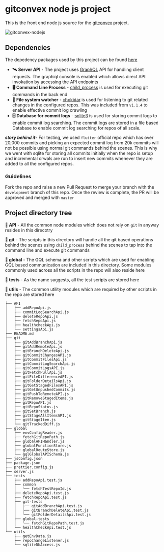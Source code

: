 # gitconvex node js project
This is the front end node js source for the [gitconvex](https://github.com/neel1996/gitconvex-package) project.

![gitconvex-nodejs](https://user-images.githubusercontent.com/47709856/87227374-23c91180-c3b8-11ea-80a9-4ff0e9fcb1ec.png)

## Dependencies

The depedency packages used by this project can be found [here](https://github.com/neel1996/gitconvex-server/network/dependencies)

- **🛰️ Server API** - The project uses [GraphQL](https://github.com/graphql) API for handling client requests. The graphiql console is enabled which allows direct API invokation by accessing the API endpoints
- **🖥️ Command Line Process** - [child_process](https://nodejs.org/api/child_process.html) is used for executing git commands in the back end
- **🧐 File system watcher** - [chokidar](https://www.npmjs.com/package/chokidar) is used for listening to git related changes in the configured repos. This was included from `v1.1.4` to enable effective commit log crawling 
- **🗄️ Database for commit logs** - [sqlite3](https://www.npmjs.com/package/sqlite3) is used for storing commit logs to enable commit log searching. The commit logs are stored in a file based Database to enable commit log searching for repos of all scale. 
  
***story behind it***- For testing, we used `flutter` official repo which has over 20,000 commits and picking an expected commit log from 20k commits will not be possible using normal git commands behind the scenes. This is why we went with sqlite for storing all commits initially when the repo is setup and incremental crwals are run to insert new commits whenever they are added to all the configured repos.

### Guidelines 

Fork the repo and raise a new Pull Request to merge your branch with the `development` branch of this repo. Once the review is complete, the PR will be approved and merged with `master`

## Project directory tree

**📂 API** - All the common node modules which does not rely on `git` in anyway resides in this direcotry

**📂 git** - The scripts in this directory will handle all the git based operations behind the scenes using `child_process` behind the scenes to tap into the command line and execute git commands

**📂 global** - The GQL schema and other scripts which are used for enabling GQL based communication are included in this directory. Some modules commonly used across all the scripts in the repo will also reside here

**📂 tests** - As the name suggests, all the test scripts are stored here

**📂 utils** - The common utility modules which are required by other scripts in the repo are stored here

```
├── API
│   ├── addRepoApi.js
│   ├── commitLogSearchApi.js
│   ├── deleteRepoApi.js
│   ├── fetchRepoApi.js
│   ├── healthcheckApi.js
│   └── settingsApi.js
├── README.md
├── git
│   ├── gitAddBranchApi.js
│   ├── gitAddRemoteApi.js
│   ├── gitBranchDeleteApi.js
│   ├── gitCommitChangesAPI.js
│   ├── gitCommitFilesApi.js
│   ├── gitCommitLogSearchApi.js
│   ├── gitCommitLogsAPI.js
│   ├── gitFetchPullApi.js
│   ├── gitFileDifferenceAPI.js
│   ├── gitFolderDetailsApi.js
│   ├── gitGetStagedFilesAPI.js
│   ├── gitGetUnpushedCommits.js
│   ├── gitPushToRemoteAPI.js
│   ├── gitRemoveStagedItems.js
│   ├── gitRepoAPI.js
│   ├── gitRepoStatus.js
│   ├── gitSetBranch.js
│   ├── gitStageAllItemsAPI.js
│   ├── gitStageItem.js
│   └── gitTrackedDiff.js
├── global
│   ├── envConfigReader.js
│   ├── fetchGitRepoPath.js
│   ├── globalAPIHandler.js
│   ├── globalFunctionStore.js
│   ├── globalRouteStore.js
│   └── gqlGlobalAPISchema.js
├── jsConfig.json
├── package.json
├── prettier.config.js
├── server.js
├── tests
│   ├── addRepoApi.test.js
│   ├── common
│   │   └── fetchTestRepoId.js
│   ├── deleteRepoApi.test.js
│   ├── fetchRepoApi.test.js
│   ├── git-tests
│   │   ├── gitAddBranchApi.test.js
│   │   ├── gitBranchDeleteApi.test.js
│   │   └── gitFolderDetailsApi.test.js
│   ├── global-tests
│   │   └── fetchGitRepoPath.test.js
│   └── healthCheckApi.test.js
└── utils
    ├── getEnvData.js
    ├── repoChangeListener.js
    └── sqliteDbAccess.js
    
```

